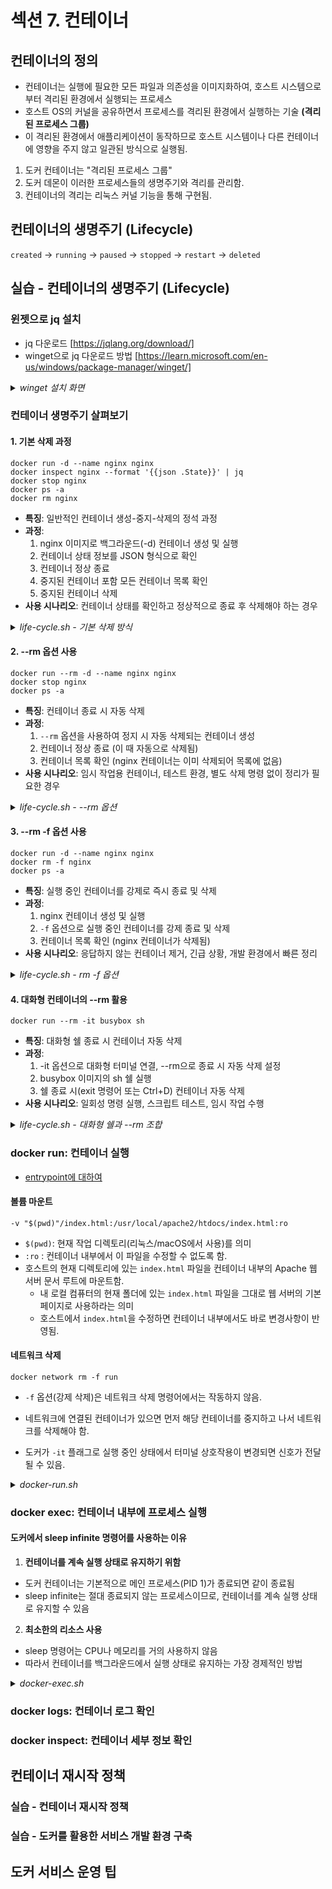 # 섹션 7. 컨테이너

## 컨테이너의 정의
- 컨테이너는 실행에 필요한 모든 파일과 의존성을 이미지화하여, 호스트 시스템으로부터 격리된 환경에서 실행되는 프로세스
- 호스트 OS의 커널을 공유하면서 프로세스를 격리된 환경에서 실행하는 기술 <b>(격리된 프로세스 그룹)</b>
- 이 격리된 환경에서 애플리케이션이 동작하므로 호스트 시스템이나 다른 컨테이너에 영향을 주지 않고 일관된 방식으로 실행됨.

1. 도커 컨테이너는 "격리된 프로세스 그룹"
2. 도커 데몬이 이러한 프로세스들의 생명주기와 격리를 관리함.
3. 컨테이너의 격리는 리눅스 커널 기능을 통해 구현됨.

## 컨테이너의 생명주기 (Lifecycle)
`created` -> `running` -> `paused` -> `stopped` -> `restart` -> `deleted` 

## 실습 - 컨테이너의 생명주기 (Lifecycle)
### 윈젯으로 jq 설치
- jq 다운로드 [https://jqlang.org/download/]
- winget으로 jq 다운로드 방법 [https://learn.microsoft.com/en-us/windows/package-manager/winget/]

<details>
<summary><i>winget 설치 화면</i></summary>

![Image](https://github.com/user-attachments/assets/03bc161e-a363-47bd-b27b-cba8743bf53d)

</details>

### 컨테이너 생명주기 살펴보기 

#### 1. 기본 삭제 과정
```
docker run -d --name nginx nginx
docker inspect nginx --format '{{json .State}}' | jq
docker stop nginx
docker ps -a
docker rm nginx
```
- <b>특징</b>: 일반적인 컨테이너 생성-중지-삭제의 정석 과정
- <b>과정</b>:
    1. nginx 이미지로 백그라운드(-d) 컨테이너 생성 및 실행
    2. 컨테이너 상태 정보를 JSON 형식으로 확인
    3. 컨테이너 정상 종료
    4. 중지된 컨테이너 포함 모든 컨테이너 목록 확인
    5. 중지된 컨테이너 삭제
- <b>사용 시나리오</b>: 컨테이너 상태를 확인하고 정상적으로 종료 후 삭제해야 하는 경우

<details>
<summary><i>life-cycle.sh - 기본 삭제 방식</i></summary>

![Image](https://github.com/user-attachments/assets/fca2be26-d374-44d4-890b-713a330729ea)

</details>

#### 2. --rm 옵션 사용
```
docker run --rm -d --name nginx nginx
docker stop nginx
docker ps -a
```
- <b>특징</b>: 컨테이너 종료 시 자동 삭제
- <b>과정</b>:
    1. `--rm` 옵션을 사용하여 정지 시 자동 삭제되는 컨테이너 생성
    2. 컨테이너 정상 종료 (이 때 자동으로 삭제됨)
    3. 컨테이너 목록 확인 (nginx 컨테이너는 이미 삭제되어 목록에 없음)
- <b>사용 시나리오</b>: 임시 작업용 컨테이너, 테스트 환경, 별도 삭제 명령 없이 정리가 필요한 경우

<details>
<summary><i>life-cycle.sh - --rm 옵션</i></summary>

![Image](https://github.com/user-attachments/assets/25c3dce4-c35f-4dd4-87b2-cb1a79d701a9)

</details>

#### 3. --rm -f 옵션 사용
```
docker run -d --name nginx nginx
docker rm -f nginx
docker ps -a
```
- <b>특징</b>: 실행 중인 컨테이너를 강제로 즉시 종료 및 삭제
- <b>과정</b>:
    1. nginx 컨테이너 생성 및 실행
    2. `-f` 옵션으로 실행 중인 컨테이너를 강제 종료 및 삭제
    3. 컨테이너 목록 확인 (nginx 컨테이너가 삭제됨)
- <b>사용 시나리오</b>: 응답하지 않는 컨테이너 제거, 긴급 상황, 개발 환경에서 빠른 정리

<details>
<summary><i>life-cycle.sh - rm -f 옵션</i></summary>

![Image](https://github.com/user-attachments/assets/73980564-87cb-44df-bbb8-f647dd72950b)

</details>

#### 4. 대화형 컨테이너의 --rm 활용
```
docker run --rm -it busybox sh
```
- <b>특징</b>: 대화형 쉘 종료 시 컨테이너 자동 삭제
- <b>과정</b>:
    1. -it 옵션으로 대화형 터미널 연결, --rm으로 종료 시 자동 삭제 설정
    2. busybox 이미지의 sh 쉘 실행
    3. 쉘 종료 시(exit 명령어 또는 Ctrl+D) 컨테이너 자동 삭제
- <b>사용 시나리오</b>: 일회성 명령 실행, 스크립트 테스트, 임시 작업 수행

<details>
<summary><i>life-cycle.sh - 대화형 쉘과 --rm 조합</i></summary>

![Image](https://github.com/user-attachments/assets/0eebaf88-718f-4a47-bba9-4b21e7d1cd97)

</details>

### docker run: 컨테이너 실행

- [entrypoint에 대하여](./entrypoint/README.md)

#### 볼륨 마운트
```
-v "$(pwd)"/index.html:/usr/local/apache2/htdocs/index.html:ro
```
- `$(pwd)`: 현재 작업 디렉토리(리눅스/macOS에서 사용)를 의미
- `:ro` : 컨테이너 내부에서 이 파일을 수정할 수 없도록 함.
- 호스트의 현재 디렉토리에 있는 `index.html` 파일을 컨테이너 내부의 Apache 웹 서버 문서 루트에 마운트함.
    - 내 로컬 컴퓨터의 현재 폴더에 있는 `index.html` 파일을 그대로 웹 서버의 기본 페이지로 사용하라는 의미
    - 호스트에서 `index.html`을 수정하면 컨테이너 내부에서도 바로 변경사항이 반영됨.

#### 네트워크 삭제
```
docker network rm -f run
```
- `-f` 옵션(강제 삭제)은 네트워크 삭제 명령어에서는 작동하지 않음.
- 네트워크에 연결된 컨테이너가 있으면 먼저 해당 컨테이너를 중지하고 나서 네트워크를 삭제해야 함.

- 도커가 `-it` 플래그로 실행 중인 상태에서 터미널 상호작용이 변경되면 신호가 전달될 수 있음.

<details>
<summary><i>docker-run.sh</i></summary>

![Image](https://github.com/user-attachments/assets/c89c80cb-61a7-4573-b008-f1ffaeb24ac2)

![Image](https://github.com/user-attachments/assets/657af01c-20d6-48ee-b8ec-92aebfe1d936)

![Image](https://github.com/user-attachments/assets/4757f7ec-6424-4ed0-89fa-1c1c7a744fc7)

![Image](https://github.com/user-attachments/assets/c1e49574-7934-4306-ba69-a58a3337f23d)

</details>

### docker exec: 컨테이너 내부에 프로세스 실행

#### 도커에서 sleep infinite 명령어를 사용하는 이유
1. <b>컨테이너를 계속 실행 상태로 유지하기 위함</b>
- 도커 컨테이너는 기본적으로 메인 프로세스(PID 1)가 종료되면 같이 종료됨
- sleep infinite는 절대 종료되지 않는 프로세스이므로, 컨테이너를 계속 실행 상태로 유지할 수 있음
2. <b>최소한의 리소스 사용</b>
- sleep 명령어는 CPU나 메모리를 거의 사용하지 않음
- 따라서 컨테이너를 백그라운드에서 실행 상태로 유지하는 가장 경제적인 방법

<details>
<summary><i>docker-exec.sh</i></summary>

![Image](https://github.com/user-attachments/assets/623c96fc-7a8e-4adf-bca6-67849495a891)

</details>

### docker logs: 컨테이너 로그 확인 

### docker inspect: 컨테이너 세부 정보 확인

## 컨테이너 재시작 정책

### 실습 - 컨테이너 재시작 정책

### 실습 - 도커를 활용한 서비스 개발 환경 구축

## 도커 서비스 운영 팁
